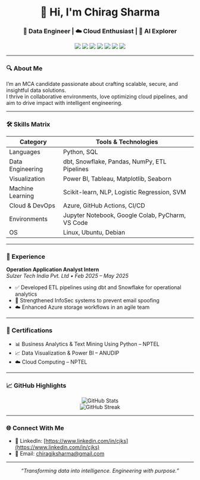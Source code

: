 <h1 align="center">👋 Hi, I'm Chirag Sharma</h1>
<h3 align="center">💼 Data Engineer | ☁️ Cloud Enthusiast | 🤖 AI Explorer</h3>

<p align="center">
  <img src="https://img.shields.io/badge/Python-3776AB?style=for-the-badge&logo=python&logoColor=white"/>
  <img src="https://img.shields.io/badge/dbt-FF694B?style=for-the-badge&logo=dbt&logoColor=white"/>
  <img src="https://img.shields.io/badge/Snowflake-56B4E9?style=for-the-badge&logo=snowflake&logoColor=white"/>
  <img src="https://img.shields.io/badge/Azure-0078D4?style=for-the-badge&logo=microsoftazure&logoColor=white"/>
  <img src="https://img.shields.io/badge/SQL-025E8C?style=for-the-badge&logo=mysql&logoColor=white"/>
  <img src="https://img.shields.io/badge/ETL%20Pipelines-00796B?style=for-the-badge"/>
  <img src="https://img.shields.io/badge/GitHub-181717?style=for-the-badge&logo=github&logoColor=white"/>
</p>

---

### 🔍 About Me

I’m an MCA candidate passionate about crafting scalable, secure, and insightful data solutions.  
I thrive in collaborative environments, love optimizing cloud pipelines, and aim to drive impact with intelligent engineering.

---

### 🛠️ Skills Matrix

| Category        | Tools & Technologies |
|----------------|----------------------|
| Languages       | Python, SQL          |
| Data Engineering| dbt, Snowflake, Pandas, NumPy, ETL Pipelines |
| Visualization   | Power BI, Tableau, Matplotlib, Seaborn |
| Machine Learning| Scikit-learn, NLP, Logistic Regression, SVM |
| Cloud & DevOps  | Azure, GitHub Actions, CI/CD |
| Environments    | Jupyter Notebook, Google Colab, PyCharm, VS Code |
| OS              | Linux, Ubuntu, Debian |

---

### 🏢 Experience

**Operation Application Analyst Intern**  
_Sulzer Tech India Pvt. Ltd • Feb 2025 – May 2025_  
- ✅ Developed ETL pipelines using dbt and Snowflake for operational analytics  
- 🔐 Strengthened InfoSec systems to prevent email spoofing  
- ☁️ Enhanced Azure storage workflows in an agile team  

---

### 📄 Certifications

- 📊 Business Analytics & Text Mining Using Python – NPTEL  
- 📈 Data Visualization & Power BI – ANUDIP  
- ☁️ Cloud Computing – NPTEL  

---

### 📈 GitHub Highlights

<p align="center">
  <img src="https://github-readme-stats.vercel.app/api?username=Cjks108&show_icons=true&theme=tokyonight" alt="GitHub Stats"/>
  <br>
  <img src="https://github-readme-streak-stats.herokuapp.com?user=Cjks108&theme=tokyonight" alt="GitHub Streak"/>
</p>

---

### 🌐 Connect With Me

- 🔗 LinkedIn: [https://www.linkedin.com/in/cjks](https://www.linkedin.com/in/cjks)  
- 📧 Email: [chiragjksharma@gmail.com](mailto:chiragjksharma@gmail.com)   

---

<p align="center"><i>“Transforming data into intelligence. Engineering with purpose.”</i></p>
